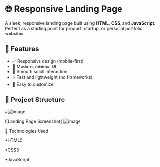 # 🌐 Responsive Landing Page

A sleek, responsive landing page built using **HTML**, **CSS**, and **JavaScript**. Perfect as a starting point for product, startup, or personal portfolio websites.

## 🚀 Features

- ✅ Responsive design (mobile-first)
- 🎨 Modern, minimal UI
- 📜 Smooth scroll interaction
- ⚡ Fast and lightweight (no frameworks)
- 🧩 Easy to customize

## 📁 Project Structure

#![image](https://github.com/user-attachments/assets/638bd38a-632d-4b8a-9e24-5a6162bea699)

![Landing Page Screenshot]
![image](https://github.com/user-attachments/assets/5b68ce14-3bde-4bcb-8147-21cbd8762dd7)

🔧 Technologies Used

 •HTML5

 •CSS3

 •JavaScript


